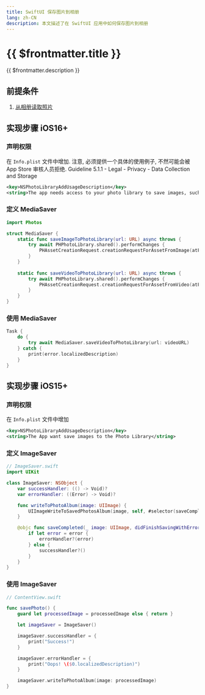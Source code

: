```yaml
---
title: SwiftUI 保存图片到相册
lang: zh-CN
description: 本文描述了在 SwiftUI 应用中如何保存图片到相册
---
```


# {{ $frontmatter.title }}

{{ $frontmatter.description }}

## 前提条件

1. [从相册读取照片](18-swiftui-image-picker)

## 实现步骤 iOS16+

### 声明权限

在 `Info.plist` 文件中增加. 注意, 必须提供一个具体的使用例子, 不然可能会被 App Store 审核人员拒绝. Guideline 5.1.1 - Legal - Privacy - Data Collection and Storage
```xml
<key>NSPhotoLibraryAddUsageDescription</key>
<string>The app needs access to your photo library to save images, such as the Ghibli-style image generated by the app.</string>
```

### 定义 MediaSaver

```swift
import Photos

struct MediaSaver {
    static func saveImageToPhotoLibrary(url: URL) async throws {
        try await PHPhotoLibrary.shared().performChanges {
            PHAssetCreationRequest.creationRequestForAssetFromImage(atFileURL: url)
        }
    }
    
    static func saveVideoToPhotoLibrary(url: URL) async throws {
        try await PHPhotoLibrary.shared().performChanges {
            PHAssetCreationRequest.creationRequestForAssetFromVideo(atFileURL: url)
        }
    }
}
```

### 使用 MediaSaver

```swift
Task {
    do {
        try await MediaSaver.saveVideoToPhotoLibrary(url: videoURL)
    } catch {
        print(error.localizedDescription)
    }
}
```

## 实现步骤 iOS15+

### 声明权限

在 `Info.plist` 文件中增加
```xml
<key>NSPhotoLibraryAddUsageDescription</key>
<string>The App want save images to the Photo Library</string>
```

### 定义 ImageSaver

```swift
// ImageSaver.swift
import UIKit

class ImageSaver: NSObject {
    var successHandler: (() -> Void)?
    var errorHandler: ((Error) -> Void)?

    func writeToPhotoAlbum(image: UIImage) {
        UIImageWriteToSavedPhotosAlbum(image, self, #selector(saveCompleted), nil)
    }

    @objc func saveCompleted(_ image: UIImage, didFinishSavingWithError error: Error?, contextInfo: UnsafeRawPointer) {
        if let error = error {
            errorHandler?(error)
        } else {
            successHandler?()
        }
    }
}
```

### 使用 ImageSaver

```swift
// ContentView.swift

func savePhoto() {
    guard let processedImage = processedImage else { return }

    let imageSaver = ImageSaver()

    imageSaver.successHandler = {
        print("Success!")
    }

    imageSaver.errorHandler = {
        print("Oops! \($0.localizedDescription)")
    }

    imageSaver.writeToPhotoAlbum(image: processedImage)
}
```